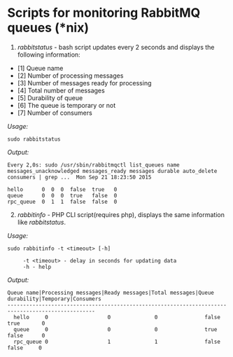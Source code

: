# Scripts for monitoring RabbitMQ queues (*nix)

1. *rabbitstatus* - bash script updates every 2 seconds and displays the following information:

- [1] Queue name
- [2] Number of processing messages
- [3] Number of messages ready for processing
- [4] Total number of messages
- [5] Durability of queue
- [6] The queue is temporary or not
- [7] Number of consumers

*Usage:*

`sudo rabbitstatus`

*Output:*

```
Every 2,0s: sudo /usr/sbin/rabbitmqctl list_queues name messages_unacknowledged messages_ready messages durable auto_delete consumers | grep ...  Mon Sep 21 18:23:50 2015

hello      0  0  0  false  true   0
queue      0  0  0  true   false  0
rpc_queue  0  1  1  false  false  0
```

2. *rabbitinfo* - PHP CLI script(requires php), displays the same information like *rabbitstatus*.

*Usage:*
```
sudo rabbitinfo -t <timeout> [-h]

     -t <timeout> - delay in seconds for updating data
     -h - help
```

*Output:*

```
Queue name|Processing messages|Ready messages|Total messages|Queue durability|Temporary|Consumers
--------------------------------------------------------------------------------------------------
  hello     0                   0              0               false           true       0
  queue     0                   0              0               true            false      0
  rpc_queue 0                   1              1               false            false     0

```
